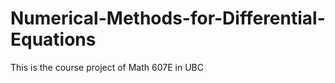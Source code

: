 Numerical-Methods-for-Differential-Equations
============================================

This is the course project of Math 607E in UBC
